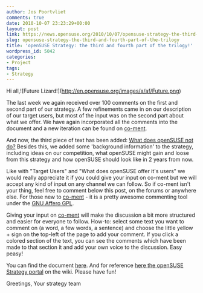 ```yaml
---
author: Jos Poortvliet
comments: true
date: 2010-10-07 23:23:29+00:00
layout: post
link: https://news.opensuse.org/2010/10/07/opensuse-strategy-the-third-and-fourth-part-of-the-trilogy/
slug: opensuse-strategy-the-third-and-fourth-part-of-the-trilogy
title: 'openSUSE Strategy: the third and fourth part of the trilogy!'
wordpress_id: 5042
categories:
- Project
tags:
- Strategy
---
```


Hi all,![Future Lizard!\](http://en.opensuse.org/images/a/af/Future.png)

The last week we again received over 100 comments on the first and second part of our strategy. A few refinements came in on our description of our target users, but most of the input was on the second part about what we offer. We have again incorporated all the comments into the document and a new iteration can be found on [co-ment](https://lite.co-ment.com/text/lNPCgzeGHdV/view/).

<!-- more -->
And now, the third piece of text has been added: [What does openSUSE not do?](https://lite.co-ment.com/text/lNPCgzeGHdV/view/) Besides this, we added some 'background information' to the strategy, including ideas on our competition, what openSUSE might gain and loose from this strategy and how openSUSE should look like in 2 years from now.

Like with "Target Users" and "What does openSUSE offer it's users" we would really appreciate it if you could give your input on co-ment but we will accept any kind of input on any channel we can follow. So if co-ment isn't your thing, feel free to comment below this post, on the forums or anywhere else. For those new to [co-ment](http://www.co-ment.com/about/) - it is a pretty awesome commenting tool under the [GNU Affero GPL](http://www.fsf.org/licensing/licenses/agpl-3.0.html).

Giving your input on [co-ment](https://lite.co-ment.com/text/lNPCgzeGHdV/view/) will make the discussion a bit more structured and easier for everyone to follow. How-to: select some text you want to comment on (a word, a few words, a sentence) and choose the little yellow + sign on the top-left of the page to add your comment. If you click a colored section of the text, you can see the comments which have been made to that section it and add your own voice to the discussion. Easy peasy!

You can find the document [here](https://lite.co-ment.com/text/lNPCgzeGHdV/view/). And for reference [here the openSUSE Strategy portal](http://en.opensuse.org/Portal:Strategy) on the wiki. Please have fun!

Greetings,
Your strategy team
